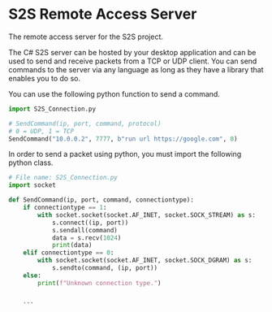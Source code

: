 # S2S Remote Access Server
The remote access server for the S2S project.

The C# S2S server can be hosted by your desktop application and can be used to send and receive packets from a TCP or UDP client. You can send commands to the server via any language as long as they have a library that enables you to do so.

You can use the following python function to send a command.
```py
import S2S_Connection.py

# SendCommand(ip, port, command, protocol)
# 0 = UDP, 1 = TCP
SendCommand("10.0.0.2", 7777, b"run url https://google.com", 0)
```

In order to send a packet using python, you must import the following python class.
```py
# File name: S2S_Connection.py
import socket

def SendCommand(ip, port, command, connectiontype):
    if connectiontype == 1:
        with socket.socket(socket.AF_INET, socket.SOCK_STREAM) as s:
            s.connect((ip, port))
            s.sendall(command)
            data = s.recv(1024)
            print(data)
    elif connectiontype == 0:
        with socket.socket(socket.AF_INET, socket.SOCK_DGRAM) as s:
            s.sendto(command, (ip, port))
    else:
        print(f"Unknown connection type.")

    
    ```

